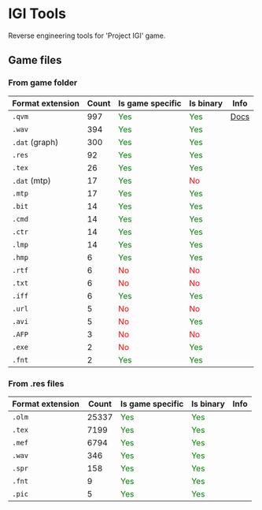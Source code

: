 # IGI Tools

Reverse engineering tools for 'Project IGI' game.

## Game files

### From game folder

| Format extension | Count | Is game specific                     | Is binary                            | Info                       |
|------------------|-------|--------------------------------------|--------------------------------------|----------------------------|
| `.qvm`           | 997   | <span style="color:green">Yes</span> | <span style="color:green">Yes</span> | [Docs](docs/format_qvm.md) |
| `.wav`           | 394   | <span style="color:green">Yes</span> | <span style="color:green">Yes</span> |                            |
| `.dat` (graph)   | 300   | <span style="color:green">Yes</span> | <span style="color:green">Yes</span> |                            |
| `.res`           | 92    | <span style="color:green">Yes</span> | <span style="color:green">Yes</span> |                            |
| `.tex`           | 26    | <span style="color:green">Yes</span> | <span style="color:green">Yes</span> |                            |
| `.dat` (mtp)     | 17    | <span style="color:green">Yes</span> | <span style="color:red">No </span>   |                            |
| `.mtp`           | 17    | <span style="color:green">Yes</span> | <span style="color:green">Yes</span> |                            |
| `.bit`           | 14    | <span style="color:green">Yes</span> | <span style="color:green">Yes</span> |                            |
| `.cmd`           | 14    | <span style="color:green">Yes</span> | <span style="color:green">Yes</span> |                            |
| `.ctr`           | 14    | <span style="color:green">Yes</span> | <span style="color:green">Yes</span> |                            |
| `.lmp`           | 14    | <span style="color:green">Yes</span> | <span style="color:green">Yes</span> |                            |
| `.hmp`           | 6     | <span style="color:green">Yes</span> | <span style="color:green">Yes</span> |                            |
| `.rtf`           | 6     | <span style="color:red">No </span>   | <span style="color:red">No </span>   |                            |
| `.txt`           | 6     | <span style="color:red">No </span>   | <span style="color:red">No </span>   |                            |
| `.iff`           | 6     | <span style="color:green">Yes</span> | <span style="color:green">Yes</span> |                            |
| `.url`           | 5     | <span style="color:red">No </span>   | <span style="color:red">No </span>   |                            |
| `.avi`           | 5     | <span style="color:red">No </span>   | <span style="color:green">Yes</span> |                            |
| `.AFP`           | 3     | <span style="color:red">No </span>   | <span style="color:red">No </span>   |                            |
| `.exe`           | 2     | <span style="color:red">No </span>   | <span style="color:green">Yes</span> |                            |
| `.fnt`           | 2     | <span style="color:green">Yes</span> | <span style="color:green">Yes</span> |                            |

### From .res files

| Format extension | Count | Is game specific                     | Is binary                             | Info |
|------------------|-------|--------------------------------------|---------------------------------------|------|
| `.olm`           | 25337 | <span style="color:green">Yes</span> | <span style="color:green">Yes</span>  |      |
| `.tex`           | 7199  | <span style="color:green">Yes</span> | <span style="color:green">Yes</span>  |      |
| `.mef`           | 6794  | <span style="color:green">Yes</span> | <span style="color:green">Yes</span>  |      |
| `.wav`           | 346   | <span style="color:green">Yes</span> | <span style="color:green">Yes</span>  |      |
| `.spr`           | 158   | <span style="color:green">Yes</span> | <span style="color:green">Yes</span>  |      |
| `.fnt`           | 9     | <span style="color:green">Yes</span> | <span style="color:green">Yes</span>  |      |
| `.pic`           | 5     | <span style="color:green">Yes</span> | <span style="color:green">Yes</span>  |      |
